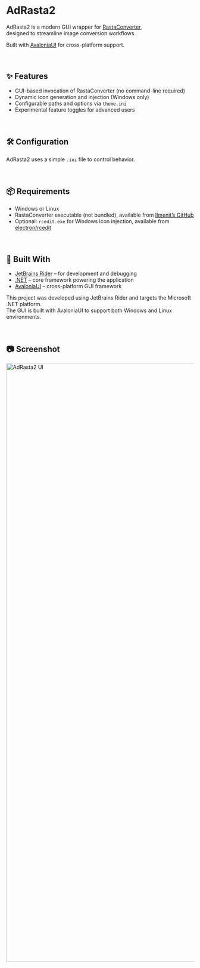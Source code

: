 # AdRasta2

AdRasta2 is a modern GUI wrapper for [RastaConverter](https://github.com/Ilmenit/RastaConverter),  
designed to streamline image conversion workflows.

Built with [AvaloniaUI](https://avaloniaui.net/) for cross-platform support.  
<br><br>

## ✨ Features

- GUI-based invocation of RastaConverter (no command-line required)
- Dynamic icon generation and injection (Windows only)
- Configurable paths and options via `theme.ini`
- Experimental feature toggles for advanced users  
<br><br>

## 🛠 Configuration

AdRasta2 uses a simple `.ini` file to control behavior.  
<br><br>

## 📦 Requirements

- Windows or Linux  
- RastaConverter executable (not bundled), available from [Ilmenit’s GitHub](https://github.com/Ilmenit/RastaConverter)  
- Optional: `rcedit.exe` for Windows icon injection, available from [electron/rcedit](https://github.com/electron/rcedit)  
<br><br>

## 🧱 Built With

- [JetBrains Rider](https://www.jetbrains.com/rider/) – for development and debugging  
- [.NET](https://dotnet.microsoft.com/) – core framework powering the application  
- [AvaloniaUI](https://avaloniaui.net/) – cross-platform GUI framework

This project was developed using JetBrains Rider and targets the Microsoft .NET platform.  
The GUI is built with AvaloniaUI to support both Windows and Linux environments.  
<br><br>

## 📷 Screenshot

<img width="1735" height="1605" alt="AdRasta2 UI" src="https://github.com/user-attachments/assets/27eb47ae-9967-44ed-bc60-931e5a842775" />
